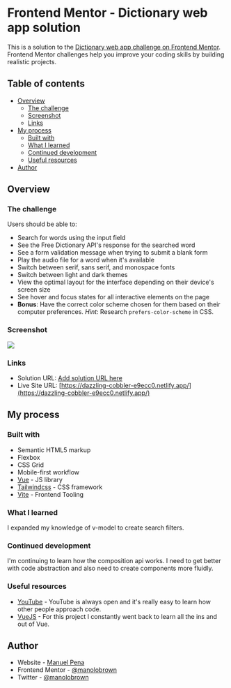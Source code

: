 # Frontend Mentor - Dictionary web app solution

This is a solution to the [Dictionary web app challenge on Frontend Mentor](https://www.frontendmentor.io/challenges/dictionary-web-app-h5wwnyuKFL). Frontend Mentor challenges help you improve your coding skills by building realistic projects.

## Table of contents

- [Overview](#overview)
  - [The challenge](#the-challenge)
  - [Screenshot](#screenshot)
  - [Links](#links)
- [My process](#my-process)
  - [Built with](#built-with)
  - [What I learned](#what-i-learned)
  - [Continued development](#continued-development)
  - [Useful resources](#useful-resources)
- [Author](#author)

## Overview

### The challenge

Users should be able to:

- Search for words using the input field
- See the Free Dictionary API's response for the searched word
- See a form validation message when trying to submit a blank form
- Play the audio file for a word when it's available
- Switch between serif, sans serif, and monospace fonts
- Switch between light and dark themes
- View the optimal layout for the interface depending on their device's screen size
- See hover and focus states for all interactive elements on the page
- **Bonus**: Have the correct color scheme chosen for them based on their computer preferences. _Hint_: Research `prefers-color-scheme` in CSS.

### Screenshot

![](./screenshot.jpg)

### Links

- Solution URL: [Add solution URL here](https://your-solution-url.com)
- Live Site URL: [https://dazzling-cobbler-e9ecc0.netlify.app/](https://dazzling-cobbler-e9ecc0.netlify.app/)

## My process

### Built with

- Semantic HTML5 markup
- Flexbox
- CSS Grid
- Mobile-first workflow
- [Vue](https://vuejs.org/) - JS library
- [Tailwindcss](https://tailwindcss.com/) - CSS framework
- [Vite](https://vitejs.dev/) - Frontend Tooling

### What I learned

I expanded my knowledge of v-model to create search filters.

### Continued development

I'm continuing to learn how the composition api works. I need to get better with code abstraction and also need to create components more fluidly.

### Useful resources

- [YouTube](https://www.youtube.com) - YouTube is always open and it's really easy to learn how other people approach code.
- [VueJS](https://vuejs.org/) - For this project I constantly went back to learn all the ins and out of Vue.

## Author

- Website - [Manuel Pena](https://www.mannydevelops.com/)
- Frontend Mentor - [@manolobrown](https://www.frontendmentor.io/profile/manolobrown)
- Twitter - [@manolobrown](https://www.twitter.com/manolobrown)
